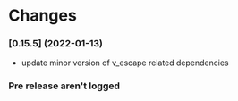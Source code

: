 # Changes
### [0.15.5] (2022-01-13)
- update minor version of v_escape related dependencies
 
### Pre release aren't logged
